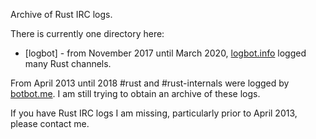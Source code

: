Archive of Rust IRC logs.

There is currently one directory here:

- [logbot] - from November 2017 until March 2020, [logbot.info] logged many Rust channels.

[logbot.info]: https://logbot.info

From April 2013 until 2018 #rust and #rust-internals were logged by [botbot.me].
I am still trying to obtain an archive of these logs.

[botbot.me]: https://botbot.me

If you have Rust IRC logs I am missing,
particularly prior to April 2013,
please contact me.
